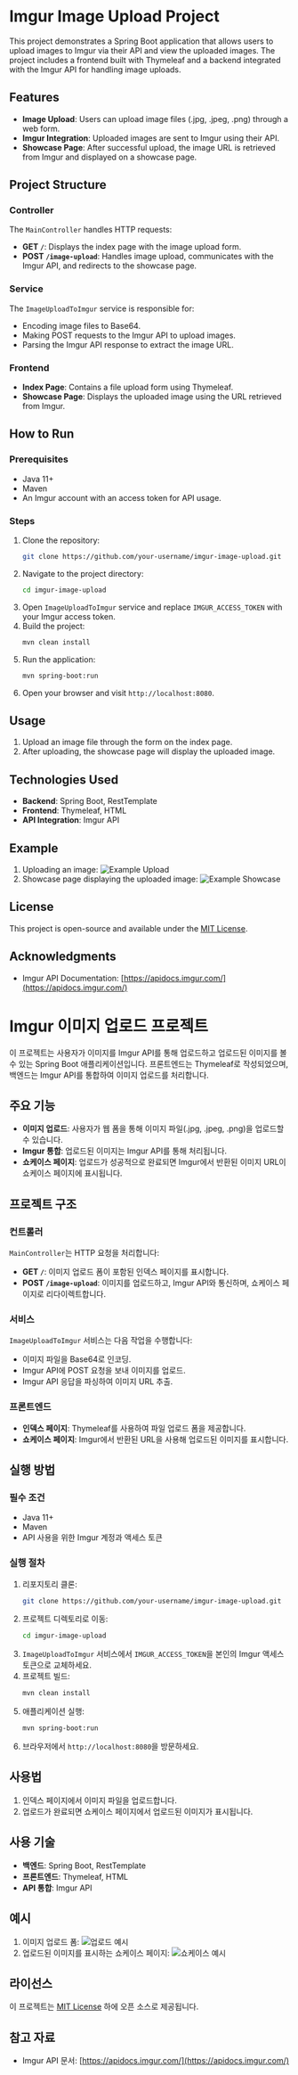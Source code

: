 # Imgur Image Upload Project

This project demonstrates a Spring Boot application that allows users to upload images to Imgur via their API and view the uploaded images. The project includes a frontend built with Thymeleaf and a backend integrated with the Imgur API for handling image uploads.

## Features
- **Image Upload**: Users can upload image files (.jpg, .jpeg, .png) through a web form.
- **Imgur Integration**: Uploaded images are sent to Imgur using their API.
- **Showcase Page**: After successful upload, the image URL is retrieved from Imgur and displayed on a showcase page.

## Project Structure

### Controller
The `MainController` handles HTTP requests:
- **GET `/`**: Displays the index page with the image upload form.
- **POST `/image-upload`**: Handles image upload, communicates with the Imgur API, and redirects to the showcase page.

### Service
The `ImageUploadToImgur` service is responsible for:
- Encoding image files to Base64.
- Making POST requests to the Imgur API to upload images.
- Parsing the Imgur API response to extract the image URL.

### Frontend
- **Index Page**: Contains a file upload form using Thymeleaf.
- **Showcase Page**: Displays the uploaded image using the URL retrieved from Imgur.

## How to Run

### Prerequisites
- Java 11+
- Maven
- An Imgur account with an access token for API usage.

### Steps
1. Clone the repository:
   ```bash
   git clone https://github.com/your-username/imgur-image-upload.git
   ```
2. Navigate to the project directory:
   ```bash
   cd imgur-image-upload
   ```
3. Open `ImageUploadToImgur` service and replace `IMGUR_ACCESS_TOKEN` with your Imgur access token.
4. Build the project:
   ```bash
   mvn clean install
   ```
5. Run the application:
   ```bash
   mvn spring-boot:run
   ```
6. Open your browser and visit `http://localhost:8080`.

## Usage
1. Upload an image file through the form on the index page.
2. After uploading, the showcase page will display the uploaded image.

## Technologies Used
- **Backend**: Spring Boot, RestTemplate
- **Frontend**: Thymeleaf, HTML
- **API Integration**: Imgur API

## Example
1. Uploading an image:
   ![Example Upload](https://via.placeholder.com/400x300)
2. Showcase page displaying the uploaded image:
   ![Example Showcase](https://via.placeholder.com/400x300)

## License
This project is open-source and available under the [MIT License](LICENSE).

## Acknowledgments
- Imgur API Documentation: [https://apidocs.imgur.com/](https://apidocs.imgur.com/)







# Imgur 이미지 업로드 프로젝트

이 프로젝트는 사용자가 이미지를 Imgur API를 통해 업로드하고 업로드된 이미지를 볼 수 있는 Spring Boot 애플리케이션입니다. 프론트엔드는 Thymeleaf로 작성되었으며, 백엔드는 Imgur API를 통합하여 이미지 업로드를 처리합니다.

## 주요 기능
- **이미지 업로드**: 사용자가 웹 폼을 통해 이미지 파일(.jpg, .jpeg, .png)을 업로드할 수 있습니다.
- **Imgur 통합**: 업로드된 이미지는 Imgur API를 통해 처리됩니다.
- **쇼케이스 페이지**: 업로드가 성공적으로 완료되면 Imgur에서 반환된 이미지 URL이 쇼케이스 페이지에 표시됩니다.

## 프로젝트 구조

### 컨트롤러
`MainController`는 HTTP 요청을 처리합니다:
- **GET `/`**: 이미지 업로드 폼이 포함된 인덱스 페이지를 표시합니다.
- **POST `/image-upload`**: 이미지를 업로드하고, Imgur API와 통신하며, 쇼케이스 페이지로 리다이렉트합니다.

### 서비스
`ImageUploadToImgur` 서비스는 다음 작업을 수행합니다:
- 이미지 파일을 Base64로 인코딩.
- Imgur API에 POST 요청을 보내 이미지를 업로드.
- Imgur API 응답을 파싱하여 이미지 URL 추출.

### 프론트엔드
- **인덱스 페이지**: Thymeleaf를 사용하여 파일 업로드 폼을 제공합니다.
- **쇼케이스 페이지**: Imgur에서 반환된 URL을 사용해 업로드된 이미지를 표시합니다.

## 실행 방법

### 필수 조건
- Java 11+
- Maven
- API 사용을 위한 Imgur 계정과 액세스 토큰

### 실행 절차
1. 리포지토리 클론:
   ```bash
   git clone https://github.com/your-username/imgur-image-upload.git
   ```
2. 프로젝트 디렉토리로 이동:
   ```bash
   cd imgur-image-upload
   ```
3. `ImageUploadToImgur` 서비스에서 `IMGUR_ACCESS_TOKEN`을 본인의 Imgur 액세스 토큰으로 교체하세요.
4. 프로젝트 빌드:
   ```bash
   mvn clean install
   ```
5. 애플리케이션 실행:
   ```bash
   mvn spring-boot:run
   ```
6. 브라우저에서 `http://localhost:8080`을 방문하세요.

## 사용법
1. 인덱스 페이지에서 이미지 파일을 업로드합니다.
2. 업로드가 완료되면 쇼케이스 페이지에서 업로드된 이미지가 표시됩니다.

## 사용 기술
- **백엔드**: Spring Boot, RestTemplate
- **프론트엔드**: Thymeleaf, HTML
- **API 통합**: Imgur API

## 예시
1. 이미지 업로드 폼:
   ![업로드 예시](https://via.placeholder.com/400x300)
2. 업로드된 이미지를 표시하는 쇼케이스 페이지:
   ![쇼케이스 예시](https://via.placeholder.com/400x300)

## 라이선스
이 프로젝트는 [MIT License](LICENSE) 하에 오픈 소스로 제공됩니다.

## 참고 자료
- Imgur API 문서: [https://apidocs.imgur.com/](https://apidocs.imgur.com/)

